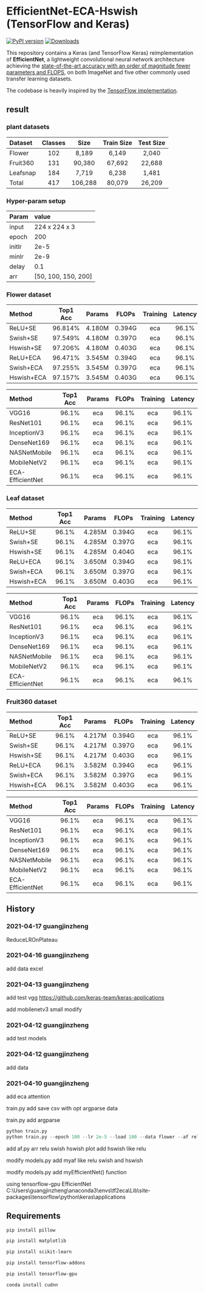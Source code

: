 # EfficientNet-ECA-Hswish  (TensorFlow and Keras)

[![PyPI version](https://badge.fury.io/py/efficientnet.svg)](https://badge.fury.io/py/efficientnet) [![Downloads](https://pepy.tech/badge/efficientnet/month)](https://pepy.tech/project/efficientnet/month)

This repository contains a Keras (and TensorFlow Keras) reimplementation of **EfficientNet**, a lightweight convolutional neural network architecture achieving the [state-of-the-art accuracy with an order of magnitude fewer parameters and FLOPS](https://arxiv.org/abs/1905.11946), on both ImageNet and
five other commonly used transfer learning datasets.

The codebase is heavily inspired by the [TensorFlow implementation](https://github.com/tensorflow/tpu/tree/master/models/official/efficientnet).

## result

### plant datasets
|Dataset |Classes|Size   |Train Size|Test Size|
| :----  |:----: |:----: |:----:    |:----:   |
|Flower  |	102  |8,189  |6,149     |    2,040|
|Fruit360|	131  |90,380 |67,692    |	22,688|
|Leafsnap|	184  |7,719  |6,238     |	 1,481|
|Total   |	417  |106,288|80,079    |	26,209|

### Hyper-param setup
|Param  | value|
|:----  |:----|
|input  |224 x 224 x 3|
|epoch  |200|
|initlr |2e-5|
|minlr  |2e-9|
|delay  |0.1|
|arr    |[50, 100, 150, 200]|

### Flower dataset
|Method    |Top1 Acc|Params |FLOPs   |Training|Latency |
| :----    |:----:  |:----: |:----:  |:----:  |:----:  |
|ReLU+SE   |96.814% |4.180M |0.394G  |eca     |96.1%   |
|Swish+SE  |97.549% |4.180M |0.397G  |eca     |96.1%   |
|Hswish+SE |97.206% |4.180M |0.403G  |eca     |96.1%   |
|ReLU+ECA  |96.471% |3.545M |0.394G  |eca     |96.1%   |
|Swish+ECA |97.255% |3.545M |0.397G  |eca     |96.1%   |
|Hswish+ECA|97.157% |3.545M |0.403G  |eca     |96.1%   |

|Method          |Top1 Acc|Params |FLOPs   |Training|Latency |
| :----          |:----:  |:----: |:----:  |:----:  |:----:  |
|VGG16           |96.1%   |eca    |96.1%   |eca     |96.1%   |
|ResNet101       |96.1%   |eca    |96.1%   |eca     |96.1%   |
|InceptionV3     |96.1%   |eca    |96.1%   |eca     |96.1%   |
|DenseNet169     |96.1%   |eca    |96.1%   |eca     |96.1%   |
|NASNetMobile    |96.1%   |eca    |96.1%   |eca     |96.1%   |
|MobileNetV2     |96.1%   |eca    |96.1%   |eca     |96.1%   |
|ECA-EfficientNet|96.1%   |eca    |96.1%   |eca     |96.1%   |

### Leaf dataset
|Method    |Top1 Acc|Params |FLOPs   |Training|Latency |
| :----    |:----:  |:----: |:----:  |:----:  |:----:  |
|ReLU+SE   |96.1%   |4.285M |0.394G   |eca     |96.1%   |
|Swish+SE  |96.1%   |4.285M |0.397G   |eca     |96.1%   |
|Hswish+SE |96.1%   |4.285M |0.404G   |eca     |96.1%   |
|ReLU+ECA  |96.1%   |3.650M |0.394G  |eca     |96.1%   |
|Swish+ECA |96.1%   |3.650M |0.397G   |eca     |96.1%   |
|Hswish+ECA|96.1%   |3.650M |0.403G   |eca     |96.1%   |

|Method          |Top1 Acc|Params |FLOPs   |Training|Latency |
| :----          |:----:  |:----: |:----:  |:----:  |:----:  |
|VGG16           |96.1%   |eca    |96.1%   |eca     |96.1%   |
|ResNet101       |96.1%   |eca    |96.1%   |eca     |96.1%   |
|InceptionV3     |96.1%   |eca    |96.1%   |eca     |96.1%   |
|DenseNet169     |96.1%   |eca    |96.1%   |eca     |96.1%   |
|NASNetMobile    |96.1%   |eca    |96.1%   |eca     |96.1%   |
|MobileNetV2     |96.1%   |eca    |96.1%   |eca     |96.1%   |
|ECA-EfficientNet|96.1%   |eca    |96.1%   |eca     |96.1%   |

### Fruit360 dataset
|Method    |Top1 Acc|Params |FLOPs  |Training|Latency |
| :----    |:----:  |:----: |:----: |:----:  |:----:  |
|ReLU+SE   |96.1%   |4.217M |0.394G |eca     |96.1%   |
|Swish+SE  |96.1%   |4.217M |0.397G |eca     |96.1%   |
|Hswish+SE |96.1%   |4.217M |0.403G |eca     |96.1%   |
|ReLU+ECA  |96.1%   |3.582M |0.394G |eca     |96.1%   |
|Swish+ECA |96.1%   |3.582M |0.397G |eca     |96.1%   |
|Hswish+ECA|96.1%   |3.582M |0.403G |eca     |96.1%   |

|Method          |Top1 Acc|Params |FLOPs   |Training|Latency |
| :----          |:----:  |:----: |:----:  |:----:  |:----:  |
|VGG16           |96.1%   |eca    |96.1%   |eca     |96.1%   |
|ResNet101       |96.1%   |eca    |96.1%   |eca     |96.1%   |
|InceptionV3     |96.1%   |eca    |96.1%   |eca     |96.1%   |
|DenseNet169     |96.1%   |eca    |96.1%   |eca     |96.1%   |
|NASNetMobile    |96.1%   |eca    |96.1%   |eca     |96.1%   |
|MobileNetV2     |96.1%   |eca    |96.1%   |eca     |96.1%   |
|ECA-EfficientNet|96.1%   |eca    |96.1%   |eca     |96.1%   |


## History

### 2021-04-17 guangjinzheng

ReduceLROnPlateau

### 2021-04-16 guangjinzheng

add data excel

### 2021-04-13 guangjinzheng

add test vgg  https://github.com/keras-team/keras-applications 

add mobilenetv3 small modify

### 2021-04-12 guangjinzheng

add test models 


### 2021-04-12 guangjinzheng

add data


### 2021-04-10 guangjinzheng 

add eca attention 

train.py add save csv with opt argparse data

train.py add argparse 

``` python
python train.py 
python train.py --epoch 100 --lr 2e-5 --load 100 --data flower --af relu --at se --batch_size 32 --img_size 224
```

add af.py  arr relu swish hswish plot  add hswish like relu

modify models.py add myaf like relu swish and hswish

modify models.py add myEfficientNet() function

using tensorflow-gpu EfficientNet C:\Users\guangjinzheng\anaconda3\envs\tf2eca\Lib\site-packages\tensorflow\python\keras\applications

## Requirements

```bash
pip install pillow

pip install matplotlib

pip install scikit-learn

pip install tensorflow-addons

pip install tensorflow-gpu

conda install cudnn
```
